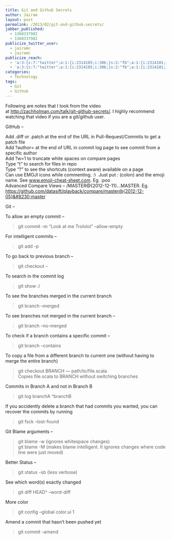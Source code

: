 ```yaml
---
title: Git and Github Secrets
author: Jairam
layout: post
permalink: /2013/02/git-and-github-secrets/
jabber_published:
  - 1360337982
  - 1360337982
publicize_twitter_user:
  - jairamc
  - jairamc
publicize_reach:
  - 'a:3:{s:7:"twitter";a:1:{i:2314105;i:306;}s:2:"fb";a:1:{i:2314101;i:487;}s:2:"wp";a:1:{i:0;i:2;}}'
  - 'a:3:{s:7:"twitter";a:1:{i:2314105;i:306;}s:2:"fb";a:1:{i:2314101;i:487;}s:2:"wp";a:1:{i:0;i:2;}}'
categories:
  - Technology
tags:
  - Git
  - Github
---
```

Following are notes that I took from the video at <http://zachholman.com/talk/git-github-secrets/>. I highly recommend watching that video if you are a git/github user.

GitHub &#8211;

Add .diff or .patch at the end of the URL in Pull-Request/Commits to get a patch file  
Add ?author=<username> at the end of URL in commit log page to see commit from a specific author  
Add ?w=1 to truncate white spaces on compare pages  
Type &#8220;t&#8221; to search for files in repo  
Type &#8220;?&#8221; to see the shortcuts (context aware) available on a page  
Can use EMOJI icons while commenting. <img src="http://i1.wp.com/blog.jairam.me/wp-includes/images/smilies/simple-smile.png?w=660" alt=":)" class="wp-smiley" style="height: 1em; max-height: 1em;" data-recalc-dims="1" /> Just put : (colon) and the emoji name. See www.emoji-cheat-sheet.com. Eg. :poo  
Advanced Compare Views &#8211; <url>/MASTER@{2012-12-11}&#8230;MASTER. Eg. https://github.com/datasift/playback/compare/master@{2012-12-05}&#8230;master

Git &#8211;

To allow an empty commit &#8211;  
> git commit -m &#8220;Look at me Trololol&#8221; &#8211;allow-empty

For intelligent commits &#8211;  
> git add -p

To go back to previous branch &#8211;  
> git checkout &#8211;

To search in the commit log  
> git show :/<search keyword>

To see the branches merged in the current branch  
> git branch &#8211;merged

To see branches not merged in the current branch &#8211;  
> git branch &#8211;no-merged

To check if a branch contains a specific commit &#8211;  
> git branch &#8211;contains <commit SHA>

To copy a file from a different branch to current one (without having to merge the entire branch)  
> git checkout BRANCH &#8212; path/to/file.scala  
Copies file.scala to BRANCH without switching branches

Commits in Branch A and not in Branch B  
> git log branchA ^branchB

If you accidently delete a branch that had commits you wanted, you can recover the commits by running  
> git fsck &#8211;lost-found

Git Blame arguments &#8211;  
> git blame -w (ignores whitespace changes)  
> git blame -M (makes blame intelligent. It ignores changes where code line were just moved)

Better Status &#8211;  
> git status -sb (less verbose)

See which word(s) exactly changed  
> git diff HEAD^ &#8211;word-diff

More color  
> git config &#8211;global color.ui 1

Amend a commit that hasn&#8217;t been pushed yet  
> git commit &#8211;amend